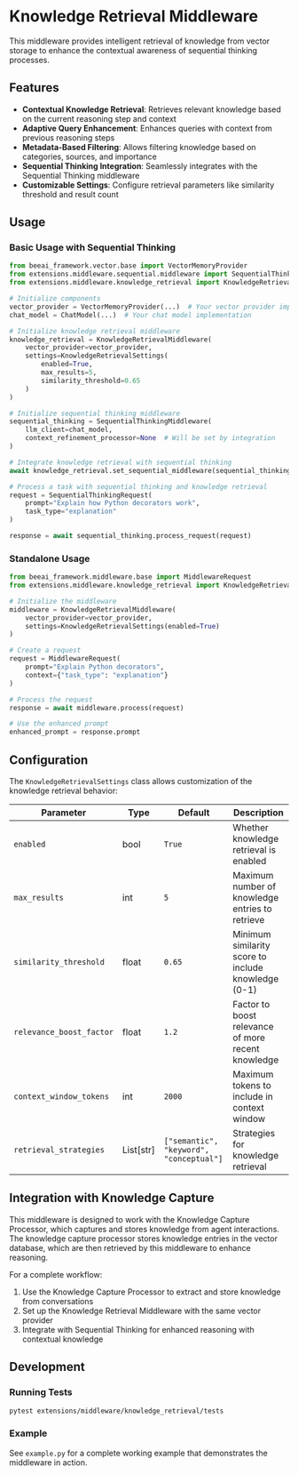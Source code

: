 # Knowledge Retrieval Middleware

This middleware provides intelligent retrieval of knowledge from vector storage to enhance
the contextual awareness of sequential thinking processes.

## Features

- **Contextual Knowledge Retrieval**: Retrieves relevant knowledge based on the current reasoning step and context
- **Adaptive Query Enhancement**: Enhances queries with context from previous reasoning steps
- **Metadata-Based Filtering**: Allows filtering knowledge based on categories, sources, and importance
- **Sequential Thinking Integration**: Seamlessly integrates with the Sequential Thinking middleware
- **Customizable Settings**: Configure retrieval parameters like similarity threshold and result count

## Usage

### Basic Usage with Sequential Thinking

```python
from beeai_framework.vector.base import VectorMemoryProvider
from extensions.middleware.sequential.middleware import SequentialThinkingMiddleware
from extensions.middleware.knowledge_retrieval import KnowledgeRetrievalMiddleware, KnowledgeRetrievalSettings

# Initialize components
vector_provider = VectorMemoryProvider(...)  # Your vector provider implementation
chat_model = ChatModel(...)  # Your chat model implementation

# Initialize knowledge retrieval middleware
knowledge_retrieval = KnowledgeRetrievalMiddleware(
    vector_provider=vector_provider,
    settings=KnowledgeRetrievalSettings(
        enabled=True,
        max_results=5,
        similarity_threshold=0.65
    )
)

# Initialize sequential thinking middleware
sequential_thinking = SequentialThinkingMiddleware(
    llm_client=chat_model,
    context_refinement_processor=None  # Will be set by integration
)

# Integrate knowledge retrieval with sequential thinking
await knowledge_retrieval.set_sequential_middleware(sequential_thinking)

# Process a task with sequential thinking and knowledge retrieval
request = SequentialThinkingRequest(
    prompt="Explain how Python decorators work",
    task_type="explanation"
)

response = await sequential_thinking.process_request(request)
```

### Standalone Usage

```python
from beeai_framework.middleware.base import MiddlewareRequest
from extensions.middleware.knowledge_retrieval import KnowledgeRetrievalMiddleware

# Initialize the middleware
middleware = KnowledgeRetrievalMiddleware(
    vector_provider=vector_provider,
    settings=KnowledgeRetrievalSettings(enabled=True)
)

# Create a request
request = MiddlewareRequest(
    prompt="Explain Python decorators",
    context={"task_type": "explanation"}
)

# Process the request
response = await middleware.process(request)

# Use the enhanced prompt
enhanced_prompt = response.prompt
```

## Configuration

The `KnowledgeRetrievalSettings` class allows customization of the knowledge retrieval behavior:

| Parameter | Type | Default | Description |
|-----------|------|---------|-------------|
| `enabled` | bool | `True` | Whether knowledge retrieval is enabled |
| `max_results` | int | `5` | Maximum number of knowledge entries to retrieve |
| `similarity_threshold` | float | `0.65` | Minimum similarity score to include knowledge (0-1) |
| `relevance_boost_factor` | float | `1.2` | Factor to boost relevance of more recent knowledge |
| `context_window_tokens` | int | `2000` | Maximum tokens to include in context window |
| `retrieval_strategies` | List[str] | `["semantic", "keyword", "conceptual"]` | Strategies for knowledge retrieval |

## Integration with Knowledge Capture

This middleware is designed to work with the Knowledge Capture Processor, which captures and stores
knowledge from agent interactions. The knowledge capture processor stores knowledge entries in the
vector database, which are then retrieved by this middleware to enhance reasoning.

For a complete workflow:

1. Use the Knowledge Capture Processor to extract and store knowledge from conversations
2. Set up the Knowledge Retrieval Middleware with the same vector provider
3. Integrate with Sequential Thinking for enhanced reasoning with contextual knowledge

## Development

### Running Tests

```bash
pytest extensions/middleware/knowledge_retrieval/tests
```

### Example

See `example.py` for a complete working example that demonstrates the middleware in action.

 